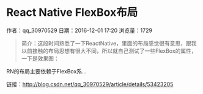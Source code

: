 # React Native FlexBox布局
作者：qq_30970529
日期：2016-12-01 17:20
浏览量：1729
> 简介：这段时间熟悉了一下ReactNative，里面的布局感觉很有意思，跟我以前接触的布局思想有很大不同，所以就自己测试了一些FlexBox的属性，一下是效果图： 
 
RN的布局主要依赖于FlexBox系...

 链接：http://blog.csdn.net/qq_30970529/article/details/53423205
